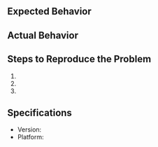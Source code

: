 ## Expected Behavior


## Actual Behavior


## Steps to Reproduce the Problem

  1.
  2.
  3.

## Specifications

  - Version:
  - Platform: